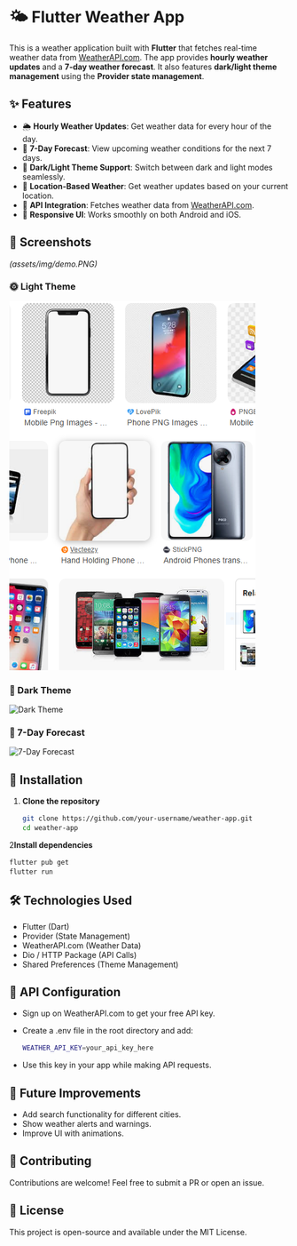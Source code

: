 # 🌤️ Flutter Weather App

This is a weather application built with **Flutter** that fetches real-time weather data from [WeatherAPI.com](https://www.weatherapi.com/). The app provides **hourly weather updates** and a **7-day weather forecast**. It also features **dark/light theme management** using the **Provider state management**.

## ✨ Features

- 🌦️ **Hourly Weather Updates**: Get weather data for every hour of the day.
- 📅 **7-Day Forecast**: View upcoming weather conditions for the next 7 days.
- 🌙 **Dark/Light Theme Support**: Switch between dark and light modes seamlessly.
- 📍 **Location-Based Weather**: Get weather updates based on your current location.
- 🔄 **API Integration**: Fetches weather data from [WeatherAPI.com](https://www.weatherapi.com/).
- 📱 **Responsive UI**: Works smoothly on both Android and iOS.

## 📸 Screenshots

_(assets/img/demo.PNG)_
### 🌞 Light Theme
![Light Theme](assets/img/demo.PNG)

### 🌙 Dark Theme
![Dark Theme](screenshots/dark_theme.png)

### 📅 7-Day Forecast
![7-Day Forecast](screenshots/forecast.png)

## 🚀 Installation

1. **Clone the repository**
   ```sh
   git clone https://github.com/your-username/weather-app.git
   cd weather-app
   ```
2**Install dependencies**
  ````sh
  flutter pub get
  flutter run
  ````

## 🛠️ Technologies Used
- Flutter (Dart)
- Provider (State Management)
- WeatherAPI.com (Weather Data)
- Dio / HTTP Package (API Calls)
- Shared Preferences (Theme Management)


## 🔑 API Configuration
- Sign up on WeatherAPI.com to get your free API key.
- Create a .env file in the root directory and add:

  ````sh
  WEATHER_API_KEY=your_api_key_here
  ````
- Use this key in your app while making API requests.  

## 📌 Future Improvements
- Add search functionality for different cities.
- Show weather alerts and warnings.
- Improve UI with animations.

## 🤝 Contributing
Contributions are welcome! Feel free to submit a PR or open an issue.

## 📄 License
This project is open-source and available under the MIT License.